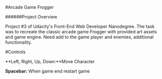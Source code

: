 #Arcade Game Frogger

######Project Overview

Project #3 of Udacity's Front-End Web Developer Nanodegree. The task was to recreate the classic arcade game Frogger with provided art assets and game engine. Need add to the game player and enemies, additional functionality.

#Controls

**Left, Right, Up, Down:**Move Character

**Spacebar:** When game end restart game